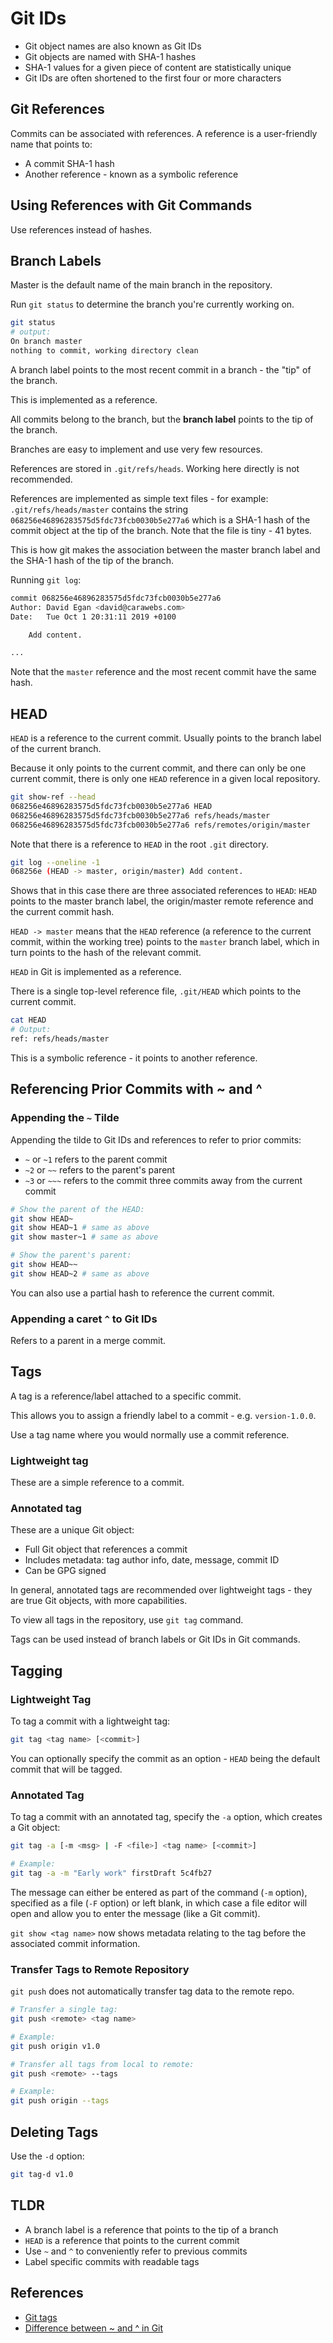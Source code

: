 # Git IDs
* Git object names are also known as Git IDs
* Git objects are named with SHA-1 hashes
* SHA-1 values for a given piece of content are statistically unique
* Git IDs are often shortened to the first four or more characters

Git References
--------------
Commits can be associated with references. A reference is a user-friendly name that points to:

* A commit SHA-1 hash
* Another reference - known as a symbolic reference

Using References with Git Commands
----------------------------------
Use references instead of hashes.

Branch Labels
-------------
Master is the default name of the main branch in the repository.

Run `git status` to determine the branch you're currently working on.

```bash
git status
# output:
On branch master
nothing to commit, working directory clean
```
A branch label points to the most recent commit in a branch - the "tip" of the branch.

This is implemented as a reference.

All commits belong to the branch, but the __branch label__ points to the tip of the branch.

Branches are easy to implement and use very few resources.

References are stored in `.git/refs/heads`. Working here directly is not recommended.

References are implemented as simple text files - for example: `.git/refs/heads/master` contains the string `068256e46896283575d5fdc73fcb0030b5e277a6` which is a SHA-1 hash of the commit object at the tip of the branch.
Note that the file is tiny - 41 bytes.

This is how git makes the association between the master branch label and the SHA-1 hash of the tip of the branch.

Running `git log`:

```bash
commit 068256e46896283575d5fdc73fcb0030b5e277a6
Author: David Egan <david@carawebs.com>
Date:   Tue Oct 1 20:31:11 2019 +0100

    Add content.

...
```
Note that the `master` reference and the most recent commit have the same hash.

HEAD
----
`HEAD` is a reference to the current commit. Usually points to the branch label of the current branch.

Because it only points to the current commit, and there can only be one current commit, there is only one `HEAD` reference in a given local repository.

```bash
git show-ref --head
068256e46896283575d5fdc73fcb0030b5e277a6 HEAD
068256e46896283575d5fdc73fcb0030b5e277a6 refs/heads/master
068256e46896283575d5fdc73fcb0030b5e277a6 refs/remotes/origin/master
```
Note that there is a reference to `HEAD` in the root `.git` directory.

```bash
git log --oneline -1
068256e (HEAD -> master, origin/master) Add content.
```
Shows that in this case there are three associated references to `HEAD`: `HEAD` points to the master branch label, the origin/master remote reference and the current commit hash.

`HEAD -> master` means that the `HEAD` reference (a reference to the current commit, within the working tree)  points to the `master` branch label, which in turn points to the hash of the relevant commit.

`HEAD` in Git is implemented as a reference.

There is a single top-level reference file, `.git/HEAD` which points to the current commit.

```bash
cat HEAD 
# Output:
ref: refs/heads/master
```

This is a symbolic reference - it points to another reference.

Referencing Prior Commits with ~ and ^
--------------------------------------
### Appending the `~` Tilde

Appending the tilde to Git IDs and references to refer to prior commits:

* `~` or `~1` refers to the parent commit
* `~2` or `~~` refers to the parent's parent
* `~3` or `~~~` refers to the commit three commits away from the current commit

```bash
# Show the parent of the HEAD:
git show HEAD~
git show HEAD~1 # same as above
git show master~1 # same as above

# Show the parent's parent:
git show HEAD~~
git show HEAD~2 # same as above
```

You can also use a partial hash to reference the current commit.

### Appending a caret `^` to Git IDs

Refers to a parent in a merge commit.

Tags
----
A tag is a reference/label attached to a specific commit.

This allows you to assign a friendly label to a commit - e.g. `version-1.0.0`.

Use a tag name where you would normally use a commit reference.

### Lightweight tag
These are a simple reference to a commit.

### Annotated tag
These are a unique Git object:
* Full Git object that references a commit
* Includes metadata: tag author info, date, message, commit ID
* Can be GPG signed

In general, annotated tags are recommended over lightweight tags - they are true Git objects, with more capabilities.

To view all tags in the repository, use `git tag` command.

Tags can be used instead of branch labels or Git IDs in Git commands.

Tagging
-------

### Lightweight Tag
To tag a commit with a lightweight tag:

```bash
git tag <tag name> [<commit>]
```
You can optionally specify the commit as an option - `HEAD` being the default commit that will be tagged.

### Annotated Tag
To tag a commit with an annotated tag, specify the `-a` option, which creates a Git object:

```bash
git tag -a [-m <msg> | -F <file>] <tag name> [<commit>]

# Example:
git tag -a -m "Early work" firstDraft 5c4fb27
```
The message can either be entered as part of the command (`-m` option), specified as a file (`-F` option) or left blank, in which case a file editor will open and allow you to enter the message (like a Git commit).

`git show <tag name>` now shows metadata relating to the tag before the associated commit information.

### Transfer Tags to Remote Repository
`git push` does not automatically transfer tag data to the remote repo.

```bash
# Transfer a single tag:
git push <remote> <tag name>

# Example:
git push origin v1.0

# Transfer all tags from local to remote:
git push <remote> --tags

# Example:
git push origin --tags
```
Deleting Tags
-------------
Use the `-d` option:

```bash
git tag-d v1.0
```

TLDR
----
* A branch label is a reference that points to the tip of a branch
* `HEAD` is a reference that points to the current commit
* Use `~` and `^` to conveniently refer to previous commits
* Label specific commits with readable tags

References
----------
* [Git tags][1]
* [Difference between ~ and ^ in Git][2]

[1]: https://git-scm.com/docs/git-tag
[2]: https://stackoverflow.com/questions/2221658/whats-the-difference-between-head-and-head-in-git
